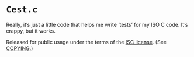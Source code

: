 `Cest.c`
========
Really, it’s just a little code that helps me write ‘tests’ for my ISO C code. It’s crappy, but it works.

Released for public usage under the terms of the [ISC license][]. (See [COPYING][].)

   [ISC license]: <http://choosealicense.com/licenses/isc/> "Information about the ISC license"
   [COPYING]: <./COPYING.text>
